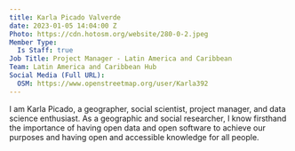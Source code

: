 ```yaml
---
title: Karla Picado Valverde
date: 2023-01-05 14:04:00 Z
Photo: https://cdn.hotosm.org/website/280-0-2.jpeg
Member Type:
  Is Staff: true
Job Title: Project Manager - Latin America and Caribbean
Team: Latin America and Caribbean Hub
Social Media (Full URL):
  OSM: https://www.openstreetmap.org/user/Karla392
---
```


I am Karla Picado, a geographer, social scientist, project manager, and data science enthusiast. As a geographic and social researcher, I know firsthand the importance of having open data and open software to achieve our purposes and having open and accessible knowledge for all people.
